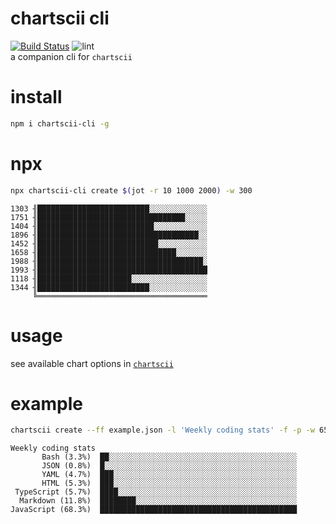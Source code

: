 # chartscii cli
 [![Build Status](https://travis-ci.org/tool3/chartscii-cli.svg?branch=master)](https://travis-ci.org/tool3/chartscii-cli)  ![lint](https://github.com/tool3/chartscii-cli/workflows/lint/badge.svg)   
a companion cli for `chartscii`

# install
```bash
npm i chartscii-cli -g
```

# npx
```bash
npx chartscii-cli create $(jot -r 10 1000 2000) -w 300
```
```text
1303 ╢█████████████████████████░░░░░░░░░░░░░
1751 ╢█████████████████████████████████░░░░░
1404 ╢██████████████████████████░░░░░░░░░░░░
1896 ╢████████████████████████████████████░░
1452 ╢███████████████████████████░░░░░░░░░░░
1658 ╢███████████████████████████████░░░░░░░
1988 ╢█████████████████████████████████████░
1993 ╢██████████████████████████████████████
1118 ╢█████████████████████░░░░░░░░░░░░░░░░░
1344 ╢█████████████████████████░░░░░░░░░░░░░
     ╚══════════════════════════════════════
```


# usage
see available chart options in [`chartscii`](https://github.com/tool3/chartscii#chart-options)

# example
```bash
chartscii create --ff example.json -l 'Weekly coding stats' -f -p -w 65 -n
```

```text
Weekly coding stats                   
       Bash (3.3%)  ██░░░░░░░░░░░░░░░░░░░░░░░░░░░░░░░░░░░░░░░░░░
       JSON (0.8%)  █░░░░░░░░░░░░░░░░░░░░░░░░░░░░░░░░░░░░░░░░░░░
       YAML (4.7%)  ███░░░░░░░░░░░░░░░░░░░░░░░░░░░░░░░░░░░░░░░░░
       HTML (5.3%)  ███░░░░░░░░░░░░░░░░░░░░░░░░░░░░░░░░░░░░░░░░░
 TypeScript (5.7%)  ████░░░░░░░░░░░░░░░░░░░░░░░░░░░░░░░░░░░░░░░░
  Markdown (11.8%)  ████████░░░░░░░░░░░░░░░░░░░░░░░░░░░░░░░░░░░░
JavaScript (68.3%)  ████████████████████████████████████████████
```
